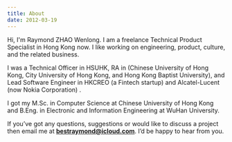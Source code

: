 ```yaml
---
title: About
date: 2012-03-19
---
```


Hi, I'm Raymond ZHAO Wenlong. I am a freelance Technical Product Specialist in Hong Kong now.
I like working on engineering, product, culture, and the related business.

I was a Technical Officer in HSUHK, RA in (Chinese University of Hong Kong, City University of Hong Kong, and Hong Kong Baptist University), and Lead Software Engineer in HKCREO (a Fintech startup) and Alcatel-Lucent (now Nokia Corporation) .

I got my M.Sc. in Computer Science at Chinese University of Hong Kong and B.Eng. in Electronic and Information Engineering at WuHan University.

If you’ve got any questions, suggestions or would like to discuss a project then email me at **bestraymond@icloud.com**. I’d be happy to hear from you.
